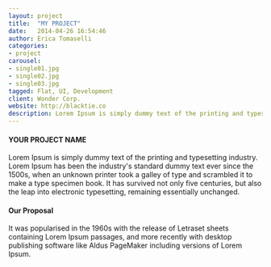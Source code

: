 ```yaml
---
layout: project
title:  "MY PROJECT"
date:   2014-04-26 16:54:46
author: Erica Tomaselli
categories:
- project
carousel:
- single01.jpg
- single02.jpg
- single03.jpg
tagged: Flat, UI, Development
client: Wonder Corp.
website: http://blacktie.co
description: Lorem Ipsum is simply dummy text of the printing and typesetting industry.
---
```

#### YOUR PROJECT NAME
Lorem Ipsum is simply dummy text of the printing and typesetting industry. Lorem Ipsum has been the industry's standard dummy text ever since the 1500s, when an unknown printer took a galley of type and scrambled it to make a type specimen book. It has survived not only five centuries, but also the leap into electronic typesetting, remaining essentially unchanged.

#### Our Proposal
It was popularised in the 1960s with the release of Letraset sheets containing Lorem Ipsum passages, and more recently with desktop publishing software like Aldus PageMaker including versions of Lorem Ipsum.
